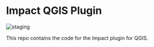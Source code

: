 # Impact QGIS Plugin

![staging](https://github.com/anyways-open/impact-qgis-plugin/workflows/staging/badge.svg)  

This repo contains the code for the Impact plugin for QGIS.
